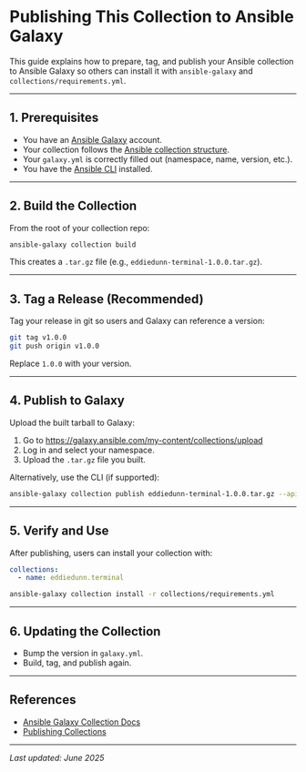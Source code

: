 # Publishing This Collection to Ansible Galaxy

This guide explains how to prepare, tag, and publish your Ansible collection to Ansible Galaxy so others can install it with `ansible-galaxy` and `collections/requirements.yml`.

---

## 1. Prerequisites
- You have an [Ansible Galaxy](https://galaxy.ansible.com/) account.
- Your collection follows the [Ansible collection structure](https://docs.ansible.com/ansible/latest/dev_guide/collections_galaxy_meta.html).
- Your `galaxy.yml` is correctly filled out (namespace, name, version, etc.).
- You have the [Ansible CLI](https://docs.ansible.com/ansible/latest/installation_guide/intro_installation.html) installed.

---

## 2. Build the Collection
From the root of your collection repo:

```sh
ansible-galaxy collection build
```

This creates a `.tar.gz` file (e.g., `eddiedunn-terminal-1.0.0.tar.gz`).

---

## 3. Tag a Release (Recommended)
Tag your release in git so users and Galaxy can reference a version:

```sh
git tag v1.0.0
git push origin v1.0.0
```
Replace `1.0.0` with your version.

---

## 4. Publish to Galaxy
Upload the built tarball to Galaxy:

1. Go to https://galaxy.ansible.com/my-content/collections/upload
2. Log in and select your namespace.
3. Upload the `.tar.gz` file you built.

Alternatively, use the CLI (if supported):

```sh
ansible-galaxy collection publish eddiedunn-terminal-1.0.0.tar.gz --api-key <your_galaxy_api_key>
```

---

## 5. Verify and Use
After publishing, users can install your collection with:

```yaml
collections:
  - name: eddiedunn.terminal
```

```sh
ansible-galaxy collection install -r collections/requirements.yml
```

---

## 6. Updating the Collection
- Bump the version in `galaxy.yml`.
- Build, tag, and publish again.

---

## References
- [Ansible Galaxy Collection Docs](https://docs.ansible.com/ansible/latest/dev_guide/collections_galaxy_meta.html)
- [Publishing Collections](https://docs.ansible.com/ansible/latest/dev_guide/collections_galaxy.html#publishing-collections)

---

*Last updated: June 2025*
